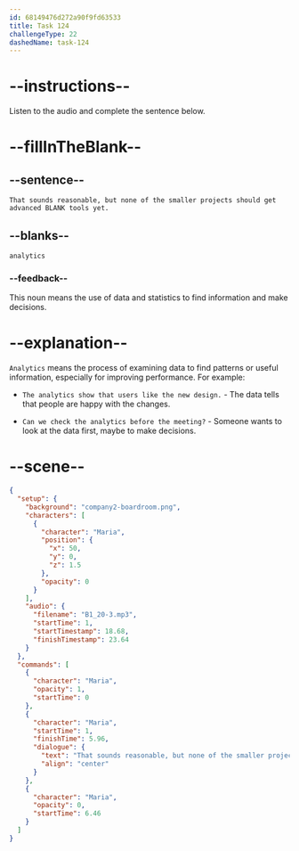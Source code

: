 ```yaml
---
id: 68149476d272a90f9fd63533
title: Task 124
challengeType: 22
dashedName: task-124
---
```


<!-- (Audio) Maria: That sounds reasonable, but none of the smaller projects should get advanced analytics tools yet. -->

# --instructions--

Listen to the audio and complete the sentence below.

# --fillInTheBlank--

## --sentence--

`That sounds reasonable, but none of the smaller projects should get advanced BLANK tools yet.`

## --blanks--

`analytics`

### --feedback--

This noun means the use of data and statistics to find information and make decisions.

# --explanation--

`Analytics` means the process of examining data to find patterns or useful information, especially for improving performance. For example:

- `The analytics show that users like the new design.` - The data tells that people are happy with the changes.

- `Can we check the analytics before the meeting?` - Someone wants to look at the data first, maybe to make decisions.

# --scene--

```json
{
  "setup": {
    "background": "company2-boardroom.png",
    "characters": [
      {
        "character": "Maria",
        "position": {
          "x": 50,
          "y": 0,
          "z": 1.5
        },
        "opacity": 0
      }
    ],
    "audio": {
      "filename": "B1_20-3.mp3",
      "startTime": 1,
      "startTimestamp": 18.68,
      "finishTimestamp": 23.64
    }
  },
  "commands": [
    {
      "character": "Maria",
      "opacity": 1,
      "startTime": 0
    },
    {
      "character": "Maria",
      "startTime": 1,
      "finishTime": 5.96,
      "dialogue": {
        "text": "That sounds reasonable, but none of the smaller projects should get advanced analytics tools yet.",
        "align": "center"
      }
    },
    {
      "character": "Maria",
      "opacity": 0,
      "startTime": 6.46
    }
  ]
}
```
